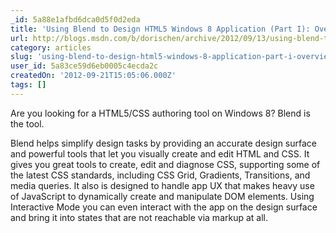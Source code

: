 ```yaml
---
_id: 5a88e1afbd6dca0d5f0d2eda
title: 'Using Blend to Design HTML5 Windows 8 Application (Part I): Overview and Hello World'
url: http://blogs.msdn.com/b/dorischen/archive/2012/09/13/using-blend-to-design-html5-windows-8-application-part-i-overview-and-hello-world.aspx
category: articles
slug: 'using-blend-to-design-html5-windows-8-application-part-i-overview-and-hello-world'
user_id: 5a83ce59d6eb0005c4ecda2c
createdOn: '2012-09-21T15:05:06.000Z'
tags: []
---
```


Are you looking for a HTML5/CSS authoring tool on Windows 8? Blend is the tool.

Blend helps simplify design tasks by providing an accurate design surface and powerful tools that let you visually create and edit HTML and CSS. It gives you great tools to create, edit and diagnose CSS, supporting some of the latest CSS standards, including CSS Grid, Gradients, Transitions, and media queries. It also is designed to handle app UX that makes heavy use of JavaScript to dynamically create and manipulate DOM elements. Using Interactive Mode you can even interact with the app on the design surface and bring it into states that are not reachable via markup at all.
